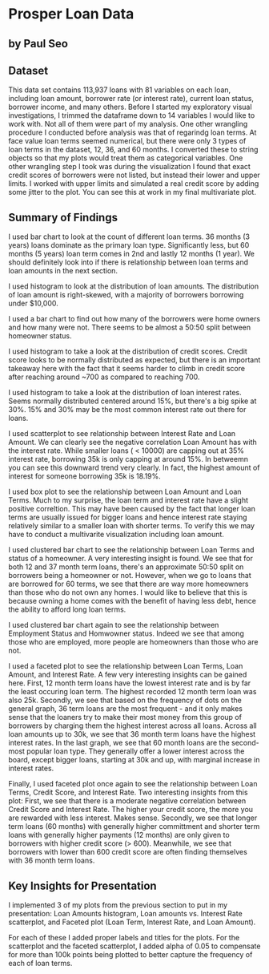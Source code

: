 # Prosper Loan Data
## by Paul Seo


## Dataset

This data set contains 113,937 loans with 81 variables on each loan, including loan amount, borrower rate (or interest rate), current loan status, borrower income, and many others. Before I started my exploratory visual investigations, I trimmed the dataframe down to 14 variables I would like to work with. Not all of them were part of my analysis. One other wrangling procedure I conducted before analysis was that of regarindg loan terms. At face value loan terms seemed numerical, but there were only 3 types of loan terms in the dataset, 12, 36, and 60 months. I converted these to string objects so that my plots would treat them as categorical variables. One other wrangling step I took was during the visualization I found that exact credit scores of borrowers were not listed, but instead their lower and upper limits. I worked with upper limits and simulated a real credit score by adding some jitter to the plot. You can see this at work in my final multivariate plot.

## Summary of Findings

I used bar chart to look at the count of different loan terms. 36 months (3 years) loans dominate as the primary loan type. Significantly less, but 60 months (5 years) loan term comes in 2nd and lastly 12 months (1 year). We should definitely look into if there is relationship between loan terms and loan amounts in the next section.

I used histogram to look at the distribution of loan amounts. The distribution of loan amount is right-skewed, with a majority of borrowers borrowing under $10,000.

I used a bar chart to find out how many of the borrowers were home owners and how many were not. There seems to be almost a 50:50 split between homeowner status.

I used histogram to take a look at the distribution of credit scores. Credit score looks to be normally distributed as expected, but there is an important takeaway here with the fact that it seems harder to climb in credit score after reaching around ~700 as compared to reaching 700.

I used histogram to take a look at the distribution of loan interest rates. Seems normally distributed centered around 15%, but there's a big spike at 30%. 15% and 30% may be the most common interest rate out there for loans.

I used scatterplot to see relationship between Interest Rate and Loan Amount. We can clearly see the negative correlation Loan Amount has with the interest rate. While smaller loans ( < 10000) are capping out at 35% interest rate, borrowing 35k is only capping at around 15%. In betweemn you can see this downward trend very clearly. In fact, the highest amount of interest for someone borrowing 35k is 18.19%.

I used box plot to see the relationship between Loan Amount and Loan Terms. Much to my surprise, the loan term and interest rate have a slight positive correltion. This may have been caused by the fact that longer loan terms are usually issued for bigger loans and hence interest rate staying relatively similar to a smaller loan with shorter terms. To verify this we may have to conduct a multivarite visualization including loan amount.

I used clustered bar chart to see the relationship between Loan Terms and status of a homeowner. A very interesting insight is found. We see that for both 12 and 37 month term loans, there's an approximate 50:50 split on borrowers being a homeowner or not. However, when we go to loans that are borrowed for 60 terms, we see that there are way more homeowners than those who do not own any homes. I would like to believe that this is because owning a home comes with the benefit of having less debt, hence the ability to afford long loan terms.

I used clustered bar chart again to see the relationship between Employment Status and Homwowner status. Indeed we see that among those who are employed, more people are homeowners than those who are not.

I used a faceted plot to see the relationship between Loan Terms, Loan Amount, and Interest Rate. A few very interesting insights can be gained here. First, 12 month term loans have the lowest interest rate and is by far the least occuring loan term. The highest recorded 12 month term loan was also 25k. Secondly, we see that based on the frequency of dots on the general graph, 36 term loans are the most frequent - and it only makes sense that the loaners try to make their most money from this group of borrowers by charging them the highest interest across all loans. Across all loan amounts up to 30k, we see that 36 month term loans have the highest interest rates. In the last graph, we see that 60 month loans are the second-most popular loan type. They generally offer a lower interest across the board, except bigger loans, starting at 30k and up, with marginal increase in interest rates.

Finally, I used faceted plot once again to see the relationship between Loan Terms, Credit Score, and Interest Rate. Two interesting insights from this plot: First, we see that there is a moderate negative correlation between Credit Score and Interest Rate. The higher your credit score, the more you are rewarded with less interest. Makes sense. Secondly, we see that longer term loans (60 months) with generally higher committment and shorter term loans with generally higher payments (12 months) are only given to borrowers with higher credit score (> 600). Meanwhile, we see that borrowers with lower than 600 credit score are often finding themselves with 36 month term loans.


## Key Insights for Presentation

I implemented 3 of my plots from the previous section to put in my presentation: Loan Amounts histogram, Loan amounts vs. Interest Rate scatterplot, and Faceted plot (Loan Term, Interest Rate, and Loan Amount).

For each of these I added proper labels and titles for the plots. For the scatterplot and the faceted scatterplot, I added alpha of 0.05 to compensate for more than 100k points being plotted to better capture the frequency of each of loan terms.
